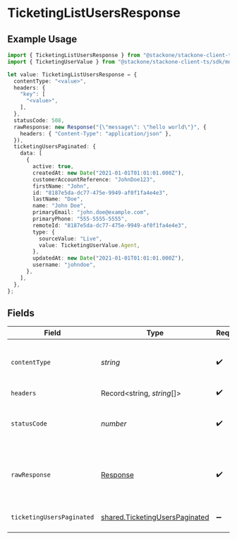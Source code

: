 # TicketingListUsersResponse

## Example Usage

```typescript
import { TicketingListUsersResponse } from "@stackone/stackone-client-ts/sdk/models/operations";
import { TicketingUserValue } from "@stackone/stackone-client-ts/sdk/models/shared";

let value: TicketingListUsersResponse = {
  contentType: "<value>",
  headers: {
    "key": [
      "<value>",
    ],
  },
  statusCode: 508,
  rawResponse: new Response("{\"message\": \"hello world\"}", {
    headers: { "Content-Type": "application/json" },
  }),
  ticketingUsersPaginated: {
    data: [
      {
        active: true,
        createdAt: new Date("2021-01-01T01:01:01.000Z"),
        customerAccountReference: "JohnDoe123",
        firstName: "John",
        id: "8187e5da-dc77-475e-9949-af0f1fa4e4e3",
        lastName: "Doe",
        name: "John Doe",
        primaryEmail: "john.doe@example.com",
        primaryPhone: "555-5555-5555",
        remoteId: "8187e5da-dc77-475e-9949-af0f1fa4e4e3",
        type: {
          sourceValue: "Live",
          value: TicketingUserValue.Agent,
        },
        updatedAt: new Date("2021-01-01T01:01:01.000Z"),
        username: "johndoe",
      },
    ],
  },
};
```

## Fields

| Field                                                                                   | Type                                                                                    | Required                                                                                | Description                                                                             |
| --------------------------------------------------------------------------------------- | --------------------------------------------------------------------------------------- | --------------------------------------------------------------------------------------- | --------------------------------------------------------------------------------------- |
| `contentType`                                                                           | *string*                                                                                | :heavy_check_mark:                                                                      | HTTP response content type for this operation                                           |
| `headers`                                                                               | Record<string, *string*[]>                                                              | :heavy_check_mark:                                                                      | N/A                                                                                     |
| `statusCode`                                                                            | *number*                                                                                | :heavy_check_mark:                                                                      | HTTP response status code for this operation                                            |
| `rawResponse`                                                                           | [Response](https://developer.mozilla.org/en-US/docs/Web/API/Response)                   | :heavy_check_mark:                                                                      | Raw HTTP response; suitable for custom response parsing                                 |
| `ticketingUsersPaginated`                                                               | [shared.TicketingUsersPaginated](../../../sdk/models/shared/ticketinguserspaginated.md) | :heavy_minus_sign:                                                                      | The list of users was retrieved.                                                        |